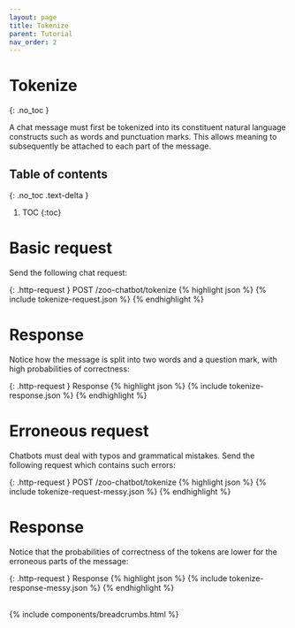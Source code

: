 ```yaml
---
layout: page
title: Tokenize
parent: Tutorial
nav_order: 2
---
```


# Tokenize
{: .no_toc }

A chat message must first be tokenized into its constituent natural
language constructs such as words and punctuation marks. This allows
meaning to subsequently be attached to each part of the message.

## Table of contents
{: .no_toc .text-delta }

1. TOC
{:toc}

# Basic request

Send the following chat request:

{: .http-request }
POST /zoo-chatbot/tokenize
{% highlight json %}
{% include tokenize-request.json %}
{% endhighlight %}

# Response

Notice how the message is split into two words and a question mark, with
high probabilities of correctness:

{: .http-request }
Response
{% highlight json %}
{% include tokenize-response.json %}
{% endhighlight %}

# Erroneous request

Chatbots must deal with typos and grammatical mistakes. Send the
following request which contains such errors:

{: .http-request }
POST /zoo-chatbot/tokenize
{% highlight json %}
{% include tokenize-request-messy.json %}
{% endhighlight %}

# Response

Notice that the probabilities of correctness of the tokens are lower for
the erroneous parts of the message:

{: .http-request }
Response
{% highlight json %}
{% include tokenize-response-messy.json %}
{% endhighlight %}

<br />
{% include components/breadcrumbs.html %}
